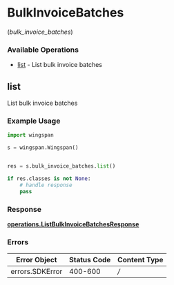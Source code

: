 # BulkInvoiceBatches
(*bulk_invoice_batches*)

### Available Operations

* [list](#list) - List bulk invoice batches

## list

List bulk invoice batches

### Example Usage

```python
import wingspan

s = wingspan.Wingspan()


res = s.bulk_invoice_batches.list()

if res.classes is not None:
    # handle response
    pass
```


### Response

**[operations.ListBulkInvoiceBatchesResponse](../../models/operations/listbulkinvoicebatchesresponse.md)**
### Errors

| Error Object    | Status Code     | Content Type    |
| --------------- | --------------- | --------------- |
| errors.SDKError | 400-600         | */*             |
